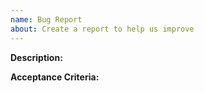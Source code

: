 ```yaml
---
name: Bug Report
about: Create a report to help us improve
---
```


**Description:**



**Acceptance Criteria:**
